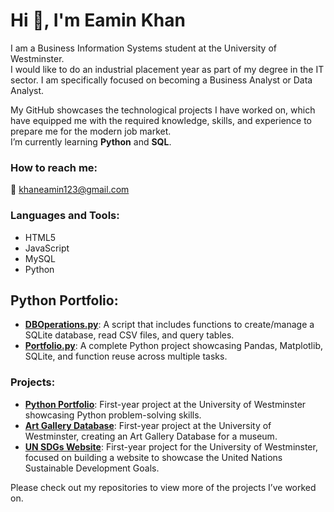 # Hi 👋, I'm Eamin Khan

I am a Business Information Systems student at the University of Westminster.  
I would like to do an industrial placement year as part of my degree in the IT sector. I am specifically focused on becoming a Business Analyst or Data Analyst.

My GitHub showcases the technological projects I have worked on, which have equipped me with the required knowledge, skills, and experience to prepare me for the modern job market.  
I’m currently learning **Python** and **SQL**.

### How to reach me:  
📧 khaneamin123@gmail.com

### Languages and Tools:
- HTML5
- JavaScript
- MySQL
- Python

## Python Portfolio:
- **[DBOperations.py](https://github.com/EaminK10/PythonPortfolio/blob/main/DBOperations.py)**: A script that includes functions to create/manage a SQLite database, read CSV files, and query tables.
- **[Portfolio.py](https://github.com/EaminK10/PythonPortfolio/blob/main/Portfolio.py)**: A complete Python project showcasing Pandas, Matplotlib, SQLite, and function reuse across multiple tasks.

### Projects:
- **[Python Portfolio](https://github.com/EaminK10/EaminK10/blob/main/PythonPortfolio.py)**: First-year project at the University of Westminster showcasing Python problem-solving skills.
- **[Art Gallery Database](https://github.com/EaminK10/EaminK10/blob/main/ArtGalleryDatabase.py)**: First-year project at the University of Westminster, creating an Art Gallery Database for a museum.
- **[UN SDGs Website](https://github.com/EaminK10/EaminK10/blob/main/UNSDGsWebsite.py)**: First-year project for the University of Westminster, focused on building a website to showcase the United Nations Sustainable Development Goals.

Please check out my repositories to view more of the projects I’ve worked on.
